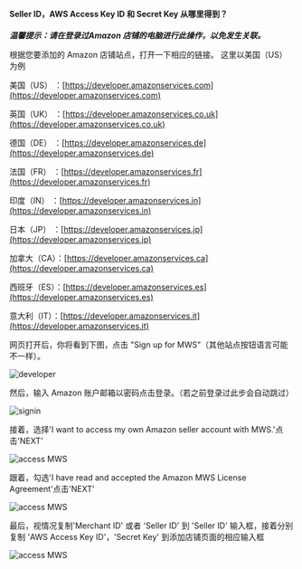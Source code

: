 #### Seller ID，AWS Access Key ID 和 Secret Key 从哪里得到？

  ***温馨提示：请在登录过Amazon 店铺的电脑进行此操作，以免发生关联。***

  根据您要添加的 Amazon 店铺站点，打开一下相应的链接。 这里以美国（US）为例

  美国（US）  ：[https://developer.amazonservices.com](https://developer.amazonservices.com)

  英国（UK）  ：[https://developer.amazonservices.co.uk](https://developer.amazonservices.co.uk)

  德国（DE）  ：[https://developer.amazonservices.de](https://developer.amazonservices.de)

  法国（FR）  ：[https://developer.amazonservices.fr](https://developer.amazonservices.fr)

  印度（IN）  ：[https://developer.amazonservices.in](https://developer.amazonservices.in)

  日本（JP）  ：[https://developer.amazonservices.jp](https://developer.amazonservices.jp)

  加拿大（CA）：[https://developer.amazonservices.ca](https://developer.amazonservices.ca)

  西班牙（ES）：[https://developer.amazonservices.es](https://developer.amazonservices.es)

  意大利（IT）：[https://developer.amazonservices.it](https://developer.amazonservices.it)
  
  网页打开后，你将看到下图，点击 "Sign up for MWS"（其他站点按钮语言可能不一样）。

  ![developer](/img/api1.png)

  然后，输入 Amazon 账户邮箱以密码点击登录。（若之前登录过此步会自动跳过）

  ![signin](/img/api0.png)

  接着，选择'I want to access my own Amazon seller account with MWS.'点击'NEXT'

  ![access MWS](/img/api2.png)

  跟着，勾选'I have read and accepted the Amazon MWS License Agreement'点击'NEXT'

  ![access MWS](/img/api4.jpg)

  最后，视情况复制'Merchant ID' 或者 'Seller ID' 到 'Seller ID' 输入框，接着分别复制 'AWS Access Key ID'，'Secret Key' 到添加店铺页面的相应输入框

  ![access MWS](/img/api3.png)

